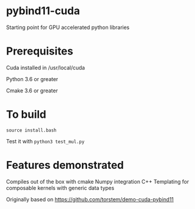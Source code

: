 # pybind11-cuda
Starting point for GPU accelerated python libraries 

# Prerequisites

Cuda installed in /usr/local/cuda 

Python 3.6 or greater 

Cmake 3.6 or greater 

# To build 

```source install.bash``` 

Test it with 
```python3 test_mul.py``` 
 
# Features demonstrated
Compiles out of the box with cmake
Numpy integration
C++ Templating for composable kernels with generic data types

Originally based on https://github.com/torstem/demo-cuda-pybind11
